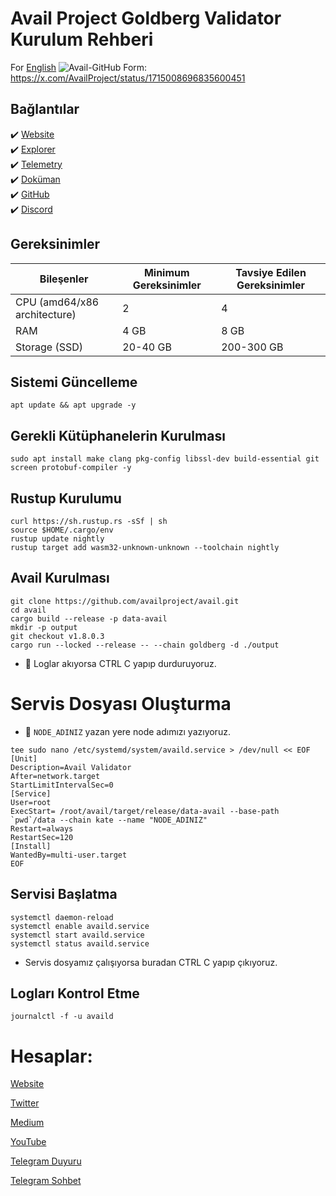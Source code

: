 # Avail Project Goldberg Validator Kurulum Rehberi
For [English](https://github.com/AnatolianTeam/AvailProject/blob/main/Validator-English.md)
![Avail-GitHub](https://github.com/AnatolianTeam/AvailProject/assets/102043225/b563145a-153b-4a1b-9e4c-54ebb58f305c)
Form: https://x.com/AvailProject/status/1715008696835600451

## Bağlantılar
 ✔️ [Website](https://www.availproject.org/)<br>
 ✔️ [Explorer](https://goldberg.avail.tools/#/explorer)<br>
 ✔️ [Telemetry](https://telemetry.avail.tools/#list/0x6f09966420b2608d1947ccfb0f2a362450d1fc7fd902c29b67c906eaa965a7ae)<br>
 ✔️ [Doküman](https://docs.availproject.org/)<br>
 ✔️ [GitHub](https://github.com/availproject)<br>
 ✔️ [Discord](https://discord.gg/TUVbtZMMpz)<br>

## Gereksinimler 
| Bileşenler | Minimum Gereksinimler | **Tavsiye Edilen Gereksinimler** | 
| ------------ | ------------ | ------------ |
| CPU (amd64/x86 architecture) |	2 | 4 |
| RAM	| 4 GB | 8 GB |
| Storage (SSD)	| 20-40 GB | 200-300 GB  |

## Sistemi Güncelleme
```shell
apt update && apt upgrade -y
```

## Gerekli Kütüphanelerin Kurulması
```shell
sudo apt install make clang pkg-config libssl-dev build-essential git screen protobuf-compiler -y
```

## Rustup Kurulumu
```shell
curl https://sh.rustup.rs -sSf | sh
source $HOME/.cargo/env
rustup update nightly
rustup target add wasm32-unknown-unknown --toolchain nightly

```

## Avail Kurulması

```shell
git clone https://github.com/availproject/avail.git
cd avail
cargo build --release -p data-avail
mkdir -p output
git checkout v1.8.0.3
cargo run --locked --release -- --chain goldberg -d ./output
```
* 🔴 Loglar akıyorsa CTRL C yapıp durduruyoruz.

# Servis Dosyası Oluşturma
* 🔴  `NODE_ADINIZ` yazan yere node adımızı yazıyoruz.
```shell
tee sudo nano /etc/systemd/system/availd.service > /dev/null << EOF
[Unit]
Description=Avail Validator
After=network.target
StartLimitIntervalSec=0
[Service]
User=root
ExecStart= /root/avail/target/release/data-avail --base-path `pwd`/data --chain kate --name "NODE_ADINIZ"
Restart=always
RestartSec=120
[Install]
WantedBy=multi-user.target
EOF
```

## Servisi Başlatma
```shell
systemctl daemon-reload
systemctl enable availd.service
systemctl start availd.service
systemctl status availd.service
```

* Servis dosyamız çalışıyorsa buradan CTRL C yapıp çıkıyoruz.

## Logları Kontrol Etme 
```
journalctl -f -u availd
```



# Hesaplar:

[Website](https://anatolianteam.com)

[Twitter](https://twitter.com/anatolianteam)

[Medium](https://medium.com/@anatolianteam)

[YouTube](https://www.youtube.com/@anatolianteam)

[Telegram Duyuru](https://t.me/AnatolianTeamduyuru)

[Telegram Sohbet](https://t.me/AnatolianTeam)
